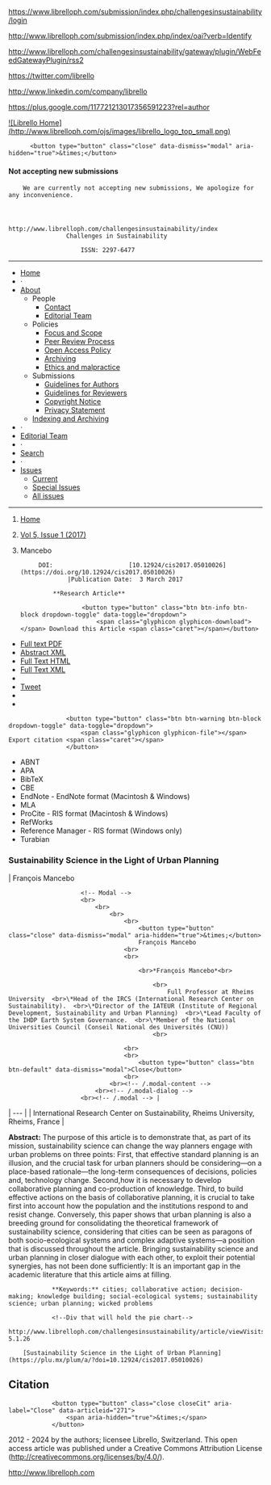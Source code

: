 <!-- Google Tag Manager -->
<noscript><iframe src="//www.googletagmanager.com/ns.html?id=GTM-KZQS36" height="0" width="0" style="display:none;visibility:hidden"></iframe></noscript>

<!-- End Google Tag Manager -->

<!-- AddThis Smart Layers BEGIN -->
<!-- Go to http://www.addthis.com/get/smart-layers to customize -->

<!-- AddThis Smart Layers END -->

<!--a target='blank' href="https://www.librelloph.com/submission/index.php/challengesinsustainability/author/submit">
                <img src="http://www.librelloph.com/ojs/images/submit.png" width="100px" height="31px" alt="Twitter"/>
            </a-->

https://www.librelloph.com/submission/index.php/challengesinsustainability/login

http://www.librelloph.com/submission/index.php/index/oai?verb=Identify

http://www.librelloph.com/challengesinsustainability/gateway/plugin/WebFeedGatewayPlugin/rss2

https://twitter.com/librello

http://www.linkedin.com/company/librello

https://plus.google.com/117721213017356591223?rel=author

[!\[Librello Home\](http://www.librelloph.com/ojs/images/librello_logo_top_small.png)](http://www.librelloph.com)

<!-- MODAL SUbmissions disabled -->

          <button type="button" class="close" data-dismiss="modal" aria-hidden="true">&times;</button>
          
#### Not accepting new submissions

        We are currently not accepting new submissions, We apologize for any inconvenience.

<!-- /.modal-content -->
    
<!-- /.modal-dialog -->
  
<!-- /.modal -->

# 
                                                    http://www.librelloph.com/challengesinsustainability/index
                    Challenges in Sustainability 

                        ISSN: 2297-6477

* * *

- [Home](http://www.librelloph.com/challengesinsustainability/index)
- ·
- [About](http://www.librelloph.com/challengesinsustainability/about)
    - People
        - [Contact](http://www.librelloph.com/challengesinsustainability/about/contact)
        - [Editorial Team](http://www.librelloph.com/challengesinsustainability/about/editorialTeam)
    - Policies
        - [Focus and Scope](http://www.librelloph.com/challengesinsustainability/about/editorialPolicies#focusAndScope)
        - [Peer Review Process](http://www.librelloph.com/challengesinsustainability/about/editorialPolicies#peerReviewProcess)
        - [Open Access Policy](http://www.librelloph.com/challengesinsustainability/about/editorialPolicies#openAccessPolicy)
        - [Archiving](http://www.librelloph.com/challengesinsustainability/about/editorialPolicies#archiving)
        - [Ethics and malpractice](http://www.librelloph.com/challengesinsustainability/pages/view/ethics_and_malpractice_guidelines)
    - Submissions
        - [Guidelines for Authors](/submission/public/ref_style/new_guidelines_for_authors.pdf)
        - [Guidelines
                                for Reviewers](/submission/public/ref_style/guidelines_for_reviewers.pdf)
        - [Copyright Notice](http://www.librelloph.com/challengesinsustainability/about/submissions#copyrightNotice)
        - [Privacy Statement](http://www.librelloph.com/challengesinsustainability/about/submissions#privacyStatement)
    - [Indexing and
                    Archiving](http://www.librelloph.com/challengesinsustainability/pages/view/indexArchive)
- ·
- [Editorial Team](http://www.librelloph.com/challengesinsustainability/about/editorialTeam)
- ·
- [Search](http://www.librelloph.com/challengesinsustainability/search)
- ·
- [Issues](http://www.librelloph.com/challengesinsustainability/issue/archive)
    - [Current](http://www.librelloph.com/challengesinsustainability/issue/current)
    - [Special
                    Issues](http://www.librelloph.com/challengesinsustainability/pages/view/specialissues)
    - [All
                    issues](http://www.librelloph.com/challengesinsustainability/issue/archive)

* * *

1. [Home](http://www.librelloph.com/challengesinsustainability/index)
2. [Vol 5, Issue 1 (2017)](http://www.librelloph.com/challengesinsustainability/issue/view/cis-5.1)
3. Mancebo

            DOI:                     [10.12924/cis2017.05010026](https://doi.org/10.12924/cis2017.05010026)
                    |Publication Date:  3 March 2017

                **Research Article**

                        <button type="button" class="btn btn-info btn-block dropdown-toggle" data-toggle="dropdown">
                            <span class="glyphicon glyphicon-download"></span> Download this Article <span class="caret"></span></button>
- [Full text PDF](http://www.librelloph.com/challengesinsustainability/article/download/cis-5.1.26/pdf)
- [Abstract XML](http://www.librelloph.com/challengesinsustainability/article/viewXML/cis-5.1.26/xml)
- [Full Text HTML](http://www.librelloph.com/challengesinsustainability/article/view/cis-5.1.26/html)
- [Full Text XML](http://www.librelloph.com/challengesinsustainability/article/view/cis-5.1.26/xml)
- 
- [Tweet](https://twitter.com/share)
- 
- 

                    <button type="button" class="btn btn-warning btn-block dropdown-toggle" data-toggle="dropdown">
                        <span class="glyphicon glyphicon-file"></span> Export citation <span class="caret"></span>
                    </button>
- ABNT
- APA
- BibTeX
- CBE
- EndNote - EndNote format (Macintosh & Windows)
- MLA
- ProCite - RIS format (Macintosh & Windows)
- RefWorks
- Reference Manager - RIS format (Windows only)
- Turabian

### Sustainability Science in the Light of Urban Planning

| François Mancebo

                        <!-- Modal -->
                        <br>
                            <br>
                                <br>
                                    <br>
                                        <button type="button" class="close" data-dismiss="modal" aria-hidden="true">&times;</button>
                                        François Mancebo
                                    <br>
                                    <br>

                                        <br>*François Mancebo*<br>
                                        
                                            <br>
                                                Full Professor at Rheims University  <br>\*Head of the IRCS (International Research Center on Sustainability).  <br>\*Director of the IATEUR (Institute of Regional Development, Sustainability and Urban Planning)  <br>\*Lead Faculty of the IHDP Earth System Governance.  <br>\*Member of the National Universities Council (Conseil National des Universités (CNU))
                                            <br>
                                        
                                    <br>
                                    <br>
                                        <button type="button" class="btn btn-default" data-dismiss="modal">Close</button>
                                    <br>
                                <br><!-- /.modal-content -->
                            <br><!-- /.modal-dialog -->
                        <br><!-- /.modal --> |
| --- |
| International Research Center on Sustainability, Rheims University, Rheims, France |

**Abstract:**
                    The purpose of this article is to demonstrate that, as part of its mission, sustainability science can change the way planners engage with urban problems on three points: First, that effective standard planning is an illusion, and the crucial task for urban planners should be considering—on a place-based rationale—the long-term consequences of decisions, policies and, technology change. Second,how it is necessary to develop collaborative planning and co-production of knowledge. Third, to build effective actions on the basis of collaborative planning, it is crucial to take first into account how the population and the institutions respond to and resist change. Conversely, this paper shows that urban planning is also a breeding ground for consolidating the theoretical framework of sustainability science, considering that cities can be seen as paragons of both socio-ecological systems and complex adaptive systems—a position that is discussed throughout the article. Bringing sustainability science and urban planning in closer dialogue with each other, to exploit their potential synergies, has not been done sufficiently: It is an important gap in the academic literature that this article aims at filling.

                **Keywords:** cities; collaborative action; decision-making; knowledge building; social-ecological systems; sustainability science; urban planning; wicked problems

                <!--Div that will hold the pie chart-->
                http://www.librelloph.com/challengesinsustainability/article/viewVisits/cis-5.1.26

        [Sustainability Science in the Light of Urban Planning](https://plu.mx/plum/a/?doi=10.12924/cis2017.05010026)

## Citation

                <button type="button" class="close closeCit" aria-label="Close" data-articleid="271">
                    <span aria-hidden="true">&times;</span>
                </button>

<!-- content -->

<!-- main -->

<!-- body -->

 2012 - 2024  by the authors; licensee Librello, Switzerland. This open access article was published
under a Creative Commons Attribution License (http://creativecommons.org/licenses/by/4.0/).

http://www.librelloph.com

 <!-- container -->